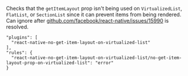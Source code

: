 Checks that the `getItemLayout` prop isn't being used on `VirtualizedList`, `FlatList`, or `SectionList` since it can prevent items from being rendered. Can ignore after [github.com/facebook/react-native/issues/15990](https://github.com/facebook/react-native/issues/15990) is resolved.

```
"plugins": [
  "react-native-no-get-item-layout-on-virtualized-list"
],
"rules": {
  "react-native-no-get-item-layout-on-virtualized-list/no-get-item-layout-prop-on-virtualized-list": "error"
}
```
